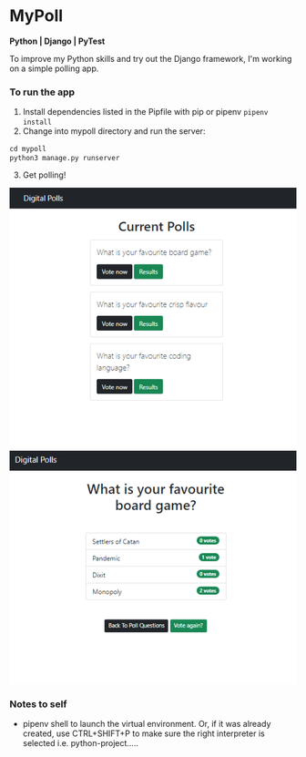 # MyPoll

**Python | Django | PyTest**

To improve my Python skills and try out the Django framework, I'm working on a simple polling app.

### To run the app

1. Install dependencies listed in the Pipfile with pip or pipenv
   `pipenv install`
2. Change into mypoll directory and run the server:

```
cd mypoll
python3 manage.py runserver
```

3. Get polling!

![pollquestionspage](./assets/polls.png)
![pollresultspage](./assets/polls-results.png)

### Notes to self

- pipenv shell to launch the virtual environment. Or, if it was already created, use CTRL+SHIFT+P to make sure the right interpreter is selected i.e. python-project.....
